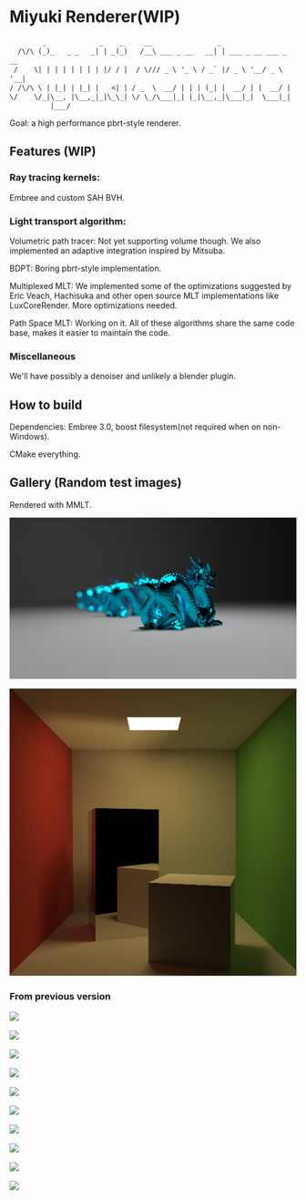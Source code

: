 

# Miyuki Renderer(WIP)

```
        _             _    _     __                _
  /\/\ (_)_   _ _   _| | _(_)   /__\ ___ _ __   __| | ___ _ __ ___ _ __
 /    \| | | | | | | | |/ / |  / \/// _ \ '_ \ / _` |/ _ \ '__/ _ \ '__|
/ /\/\ \ | |_| | |_| |   <| | / _  \  __/ | | | (_| |  __/ | |  __/ |
\/    \/_|\__, |\__,_|_|\_\_| \/ \_/\___|_| |_|\__,_|\___|_|  \___|_|
          |___/
```

Goal: a high performance pbrt-style renderer. 

## Features (WIP)
### Ray tracing kernels:
 Embree and custom SAH BVH.

### Light transport algorithm:
Volumetric path tracer: Not yet supporting volume though. We also implemented an adaptive integration inspired by Mitsuba.</br>

BDPT: Boring pbrt-style implementation.</br>

Multiplexed MLT: We implemented some of the optimizations suggested by Eric Veach, Hachisuka and other open source MLT implementations like LuxCoreRender. More optimizations needed.

Path Space MLT: Working on it.
All of these algorithms share the same code base, makes it easier to maintain the code.

### Miscellaneous 
We'll have possibly a denoiser and unlikely a blender plugin.

## How to build

Dependencies: Embree 3.0, boost filesystem(not required when on non-Windows).

CMake everything.

## Gallery (Random test images)
Rendered with MMLT.

![](gallery/dof.png)

![](gallery/cornell_box.png)

### From previous version

![](gallery/living_room.png)

![](gallery/breakfast_room.png)

![](gallery/veach.png)

![](gallery/sibenik.png)

![](gallery/vokselia_spawn_pr0.1.png)

![](gallery/ring.png)

![](gallery/sportsCar.png)

![](gallery/conference.png)

![](gallery/vokselia_spawn.png)

![](gallery/tough_box.png)


